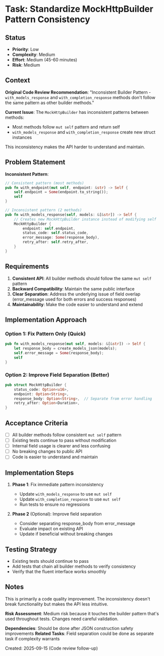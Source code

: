 # Task: Standardize MockHttpBuilder Pattern Consistency

## Status
- **Priority**: Low
- **Complexity**: Medium
- **Effort**: Medium (45-60 minutes)
- **Risk**: Medium

## Context

**Original Code Review Recommendation**: "Inconsistent Builder Pattern - `with_models_response` and `with_completion_response` methods don't follow the same pattern as other builder methods."

**Current Issue**: The `MockHttpBuilder` has inconsistent patterns between methods:
- Most methods follow `mut self` pattern and return self
- `with_models_response` and `with_completion_response` create new struct instances

This inconsistency makes the API harder to understand and maintain.

## Problem Statement

**Inconsistent Pattern**:
```rust
// Consistent pattern (most methods)
pub fn with_endpoint(mut self, endpoint: &str) -> Self {
    self.endpoint = Some(endpoint.to_string());
    self
}

// Inconsistent pattern (2 methods)
pub fn with_models_response(self, models: &[&str]) -> Self {
    // Creates new MockHttpBuilder instance instead of modifying self
    MockHttpBuilder {
        endpoint: self.endpoint,
        status_code: self.status_code,
        error_message: Some(response_body),
        retry_after: self.retry_after,
    }
}
```

## Requirements

1. **Consistent API**: All builder methods should follow the same `mut self` pattern
2. **Backward Compatibility**: Maintain the same public interface
3. **Clear Separation**: Address the underlying issue of field overlap (error_message used for both errors and success responses)
4. **Maintainability**: Make the code easier to understand and extend

## Implementation Approach

### Option 1: Fix Pattern Only (Quick)
```rust
pub fn with_models_response(mut self, models: &[&str]) -> Self {
    let response_body = create_models_json(models);
    self.error_message = Some(response_body);
    self
}
```

### Option 2: Improve Field Separation (Better)
```rust
pub struct MockHttpBuilder {
    status_code: Option<u16>,
    endpoint: Option<String>,
    response_body: Option<String>,  // Separate from error handling
    retry_after: Option<Duration>,
}
```

## Acceptance Criteria

- [ ] All builder methods follow consistent `mut self` pattern
- [ ] Existing tests continue to pass without modification
- [ ] Internal field usage is clearer and less confusing
- [ ] No breaking changes to public API
- [ ] Code is easier to understand and maintain

## Implementation Steps

1. **Phase 1**: Fix immediate pattern inconsistency
   - Update `with_models_response` to use `mut self`
   - Update `with_completion_response` to use `mut self`
   - Run tests to ensure no regressions

2. **Phase 2** (Optional): Improve field separation
   - Consider separating response_body from error_message
   - Evaluate impact on existing API
   - Update if beneficial without breaking changes

## Testing Strategy

- Existing tests should continue to pass
- Add tests that chain all builder methods to verify consistency
- Verify that the fluent interface works smoothly

## Notes

This is primarily a code quality improvement. The inconsistency doesn't break functionality but makes the API less intuitive.

**Risk Assessment**: Medium risk because it touches the builder pattern that's used throughout tests. Changes need careful validation.

**Dependencies**: Should be done after JSON construction safety improvements
**Related Tasks**: Field separation could be done as separate task if complexity warrants

Created: 2025-09-15 (Code review follow-up)